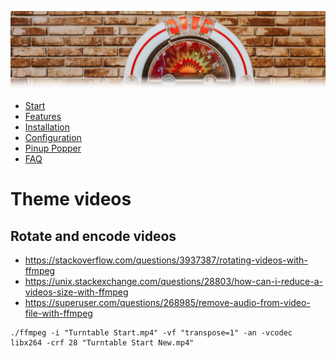 ![Jukebox](images/jukebox-header.png)

- [Start](index.md)
- [Features](FEATURES.md)
- [Installation](INSTALLATION.md)
- [Configuration](CONFIGURATION.md)
- [Pinup Popper](PINUP-POPPER.md)
- [FAQ](FAQ.md)

# Theme videos

## Rotate and encode videos

* https://stackoverflow.com/questions/3937387/rotating-videos-with-ffmpeg
* https://unix.stackexchange.com/questions/28803/how-can-i-reduce-a-videos-size-with-ffmpeg
* https://superuser.com/questions/268985/remove-audio-from-video-file-with-ffmpeg

```Shell
./ffmpeg -i "Turntable Start.mp4" -vf "transpose=1" -an -vcodec libx264 -crf 28 "Turntable Start New.mp4"
```
